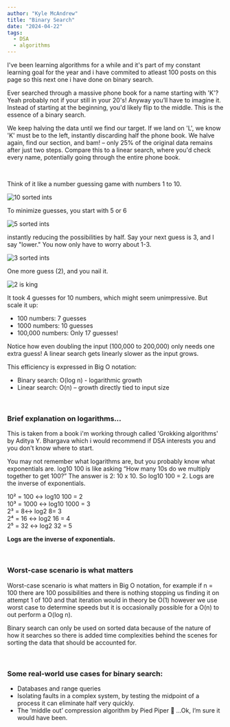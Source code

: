 ```yaml
---
author: "Kyle McAndrew"
title: "Binary Search"
date: "2024-04-22"
tags:
  - DSA
  - algorithms
---
```


I've been learning algorithms for a while and it's part of my constant learning goal for the year and i have commited to atleast 100 posts on this page so this next one i have done on binary search.

Ever searched through a massive phone book for a name starting with 'K'? Yeah probably not if your still in your 20's! Anyway you’ll have to imagine it. Instead of starting at the beginning, you'd likely flip to the middle. This is the essence of a binary search.

We keep halving the data until we find our target. If we land on 'L', we know 'K' must be to the left, instantly discarding half the phone book. We halve again, find our section, and bam! – only 25% of the original data remains after just two steps. Compare this to a linear search, where you'd check every name, potentially going through the entire phone book.

<br>

Think of it like a number guessing game with numbers 1 to 10.

![10 sorted ints](/images/1to10.png)

To minimize guesses, you start with 5 or 6

![5 sorted ints](/images/1to5.png)

instantly reducing the possibilities by half. Say your next guess is 3, and I say "lower." You now only have to worry about 1-3.

![3 sorted ints](/images/1to3.png)

One more guess (2), and you nail it.

![2 is king](/images/2withCrown.png)

It took 4 guesses for 10 numbers, which might seem unimpressive. But scale it up:

- 100 numbers: 7 guesses
- 1000 numbers: 10 guesses
- 100,000 numbers: Only 17 guesses!

Notice how even doubling the input (100,000 to 200,000) only needs one extra guess! A linear search gets linearly slower as the input grows.

This efficiency is expressed in Big O notation:

- Binary search: O(log n) - logarithmic growth
- Linear search: O(n) – growth directly tied to input size

<br>

### Brief explanation on logarithms...

This is taken from a book i'm working through called 'Grokking algorithms' by Aditya Y. Bhargava which i would recommend if DSA interests you and you don't know where to start.

You may not remember what logarithms are, but you probably know what exponentials are. log10 100 is like asking “How many 10s do we multiply together to get 100?” The answer is 2: 10 x 10. So log10 100 = 2. Logs are the inverse of exponentials.

10² = 100 ↔ log10 100 = 2  
10³ = 1000 ↔ log10 1000 = 3  
2³ = 8↔ log2 8= 3  
2⁴ = 16 ↔ log2 16 = 4  
2⁵ = 32 ↔ log2 32 = 5

**Logs are the inverse of exponentials.**

<br>

### Worst-case scenario is what matters

Worst-case scenario is what matters in Big O notation, for example if n = 100 there are 100 possibilities and there is nothing stopping us finding it on attempt 1 of 100 and that iteration would in theory be O(1) however we use worst case to determine speeds but it is occasionally possible for a O(n) to out perform a O(log n).

Binary search can only be used on sorted data because of the nature of how it searches so there is added time complexities behind the scenes for sorting the data that should be accounted for.

<br>

### Some real-world use cases for binary search:

- Databases and range queries
- Isolating faults in a complex system, by testing the midpoint of a process it can eliminate half very quickly.
- The ‘middle out’ compression algorithm by Pied Piper 👀 ...Ok, I’m sure it would have been.
